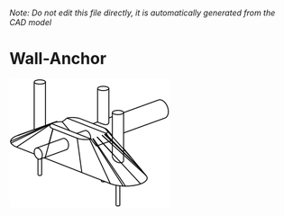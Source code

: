 ###### Note: Do not edit this file directly, it is automatically generated from the CAD model

# Wall-Anchor

![](/project.svg)



 

